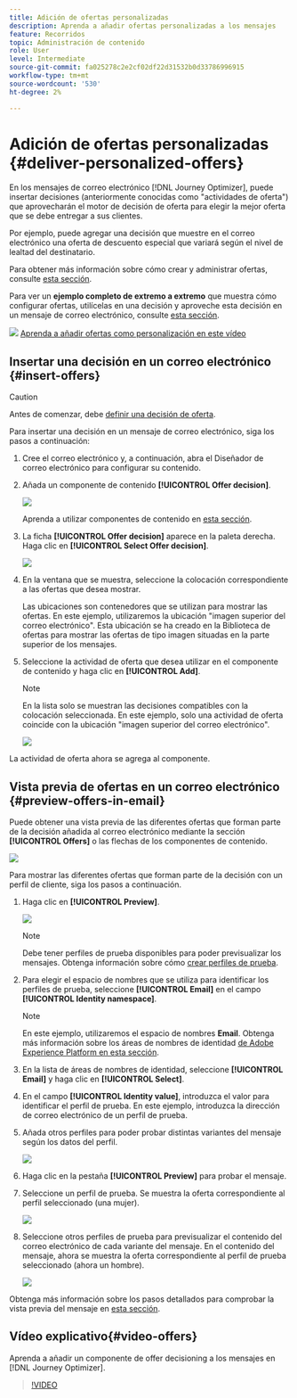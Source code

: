 ```yaml
---
title: Adición de ofertas personalizadas
description: Aprenda a añadir ofertas personalizadas a los mensajes
feature: Recorridos
topic: Administración de contenido
role: User
level: Intermediate
source-git-commit: fa025278c2e2cf02df22d31532b0d33786996915
workflow-type: tm+mt
source-wordcount: '530'
ht-degree: 2%

---
```


# Adición de ofertas personalizadas {#deliver-personalized-offers}

En los mensajes de correo electrónico [!DNL Journey Optimizer], puede insertar decisiones (anteriormente conocidas como &quot;actividades de oferta&quot;) que aprovecharán el motor de decisión de oferta para elegir la mejor oferta que se debe entregar a sus clientes.

Por ejemplo, puede agregar una decisión que muestre en el correo electrónico una oferta de descuento especial que variará según el nivel de lealtad del destinatario.

Para obtener más información sobre cómo crear y administrar ofertas, consulte [esta sección](offers/get-started/starting-offer-decisioning.md).

Para ver un **ejemplo completo de extremo a extremo** que muestra cómo configurar ofertas, utilícelas en una decisión y aproveche esta decisión en un mensaje de correo electrónico, consulte [esta sección](offers/offers-e2e.md#insert-decision-in-email).

![](assets/do-not-localize/how-to-video.png) [Aprenda a añadir ofertas como personalización en este vídeo](#video-offers)

## Insertar una decisión en un correo electrónico {#insert-offers}

>[!CAUTION]
>
>Antes de comenzar, debe [definir una decisión de oferta](offers/offer-activities/create-offer-activities.md).

Para insertar una decisión en un mensaje de correo electrónico, siga los pasos a continuación:

1. Cree el correo electrónico y, a continuación, abra el Diseñador de correo electrónico para configurar su contenido.

1. Añada un componente de contenido **[!UICONTROL Offer decision]**.

   ![](assets/deliver-offer-component.png)

   Aprenda a utilizar componentes de contenido en [esta sección](content-components.md).

1. La ficha **[!UICONTROL Offer decision]** aparece en la paleta derecha. Haga clic en **[!UICONTROL Select Offer decision]**.

   ![](assets/deliver-offer-tab.png)

1. En la ventana que se muestra, seleccione la colocación correspondiente a las ofertas que desea mostrar.

   [](offers/offer-library/creating-placements.md) Las ubicaciones son contenedores que se utilizan para mostrar las ofertas. En este ejemplo, utilizaremos la ubicación &quot;imagen superior del correo electrónico&quot;. Esta ubicación se ha creado en la Biblioteca de ofertas para mostrar las ofertas de tipo imagen situadas en la parte superior de los mensajes.

1. Seleccione la actividad de oferta que desea utilizar en el componente de contenido y haga clic en **[!UICONTROL Add]**.

   >[!NOTE]
   >
   >En la lista solo se muestran las decisiones compatibles con la colocación seleccionada. En este ejemplo, solo una actividad de oferta coincide con la ubicación &quot;imagen superior del correo electrónico&quot;.

   ![](assets/deliver-offer-placement.png)

La actividad de oferta ahora se agrega al componente.


## Vista previa de ofertas en un correo electrónico {#preview-offers-in-email}

Puede obtener una vista previa de las diferentes ofertas que forman parte de la decisión añadida al correo electrónico mediante la sección **[!UICONTROL Offers]** o las flechas de los componentes de contenido.

![](assets/deliver-offer-preview.png)

Para mostrar las diferentes ofertas que forman parte de la decisión con un perfil de cliente, siga los pasos a continuación.

1. Haga clic en **[!UICONTROL Preview]**.

   ![](assets/deliver-offer-preview-button.png)

   >[!NOTE]
   >
   >Debe tener perfiles de prueba disponibles para poder previsualizar los mensajes. Obtenga información sobre cómo [crear perfiles de prueba](building-journeys/creating-test-profiles.md).

1. Para elegir el espacio de nombres que se utiliza para identificar los perfiles de prueba, seleccione **[!UICONTROL Email]** en el campo **[!UICONTROL Identity namespace]**.

   >[!NOTE]
   >
   >En este ejemplo, utilizaremos el espacio de nombres **Email**. Obtenga más información sobre los áreas de nombres de identidad [de Adobe Experience Platform en esta sección](https://experienceleague.adobe.com/docs/experience-platform/identity/namespaces.html?lang=en#getting-started).

1. En la lista de áreas de nombres de identidad, seleccione **[!UICONTROL Email]** y haga clic en **[!UICONTROL Select]**.

1. En el campo **[!UICONTROL Identity value]**, introduzca el valor para identificar el perfil de prueba. En este ejemplo, introduzca la dirección de correo electrónico de un perfil de prueba.

   <!--For example enter smith@adobe.com and click the **[!UICONTROL Add profile]** button.-->

1. Añada otros perfiles para poder probar distintas variantes del mensaje según los datos del perfil.

   ![](assets/deliver-offer-test-profiles.png)

1. Haga clic en la pestaña **[!UICONTROL Preview]** para probar el mensaje.

1. Seleccione un perfil de prueba. Se muestra la oferta correspondiente al perfil seleccionado (una mujer).

   ![](assets/deliver-offer-test-profile-female-preview.png)

1. Seleccione otros perfiles de prueba para previsualizar el contenido del correo electrónico de cada variante del mensaje. En el contenido del mensaje, ahora se muestra la oferta correspondiente al perfil de prueba seleccionado (ahora un hombre).

   ![](assets/deliver-offer-test-profile-male-preview.png)

Obtenga más información sobre los pasos detallados para comprobar la vista previa del mensaje en [esta sección](#preview-your-messages).

## Vídeo explicativo{#video-offers}

Aprenda a añadir un componente de offer decisioning a los mensajes en [!DNL Journey Optimizer].

>[!VIDEO](https://video.tv.adobe.com/v/334088?quality=12)
